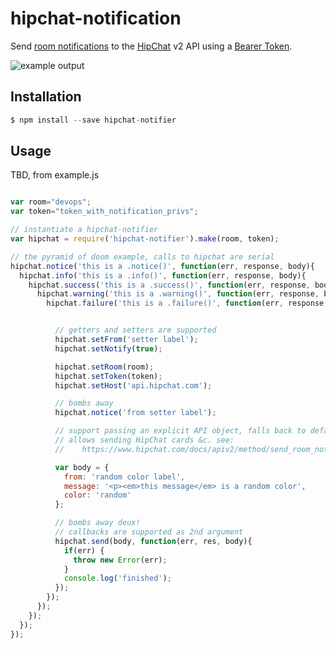 hipchat-notification
====================

Send [room notifications](https://www.hipchat.com/docs/apiv2/method/send_room_notification)
to the [HipChat](https://www.hipchat.com/) v2 API using a [Bearer Token](https://www.hipchat.com/docs/apiv2/auth).

![example output](
  https://raw.githubusercontent.com/briceburg/hipchat-notifier/master/example/screenshot.png)


## Installation

```js
$ npm install --save hipchat-notifier
```


## Usage

TBD, from example.js

```js

var room="devops";
var token="token_with_notification_privs";

// instantiate a hipchat-notifier
var hipchat = require('hipchat-notifier').make(room, token);

// the pyramid of doom example, calls to hipchat are serial
hipchat.notice('this is a .notice()', function(err, response, body){
  hipchat.info('this is a .info()', function(err, response, body){
    hipchat.success('this is a .success()', function(err, response, body){
      hipchat.warning('this is a .warning()', function(err, response, body){
        hipchat.failure('this is a .failure()', function(err, response, body){


          // getters and setters are supported
          hipchat.setFrom('setter label');
          hipchat.setNotify(true);

          hipchat.setRoom(room);
          hipchat.setToken(token);
          hipchat.setHost('api.hipchat.com');

          // bombs away
          hipchat.notice('from setter label');

          // support passing an explicit API object, falls back to defaults.
          // allows sending HipChat cards &c. see:
          //    https://www.hipchat.com/docs/apiv2/method/send_room_notification

          var body = {
            from: 'random color label',
            message: '<p><em>this message</em> is a random color',
            color: 'random'
          };

          // bombs away deux!
          // callbacks are supported as 2nd argument
          hipchat.send(body, function(err, res, body){
            if(err) {
              throw new Error(err);
            }
            console.log('finished');
          });
        });
      });
    });
  });
});

```
